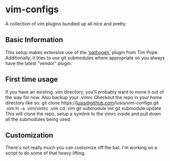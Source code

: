 vim-configs
===========

A collection of vim plugins bundled up all nice and pretty.

Basic Information
------------
This setup makes extensive use of the ['pathogen`](http://github.com/tpope/vim-pathogen) plugin from Tim Pope.
Additionally, it tries to use git submodules where appropriate so you always have the latest "vendor" plugin.

First time usage
----------------
If you have an existing .vim directory, you'll probably want to move it out of the way for now. Also backup your .vimrc
Checkout the repo in your home directory like so:
	git clone https://lusis@github.com/lusis/vim-configs.git .vim
	ln -s .vim/vimrc .vim
	cd .vim
	git submodule init
	git submodule update
This will clone the repo, setup a symlink to the vimrc inside and pull down all the submodules being used.

Customization
-------------

There's not really much you can customize off the bat. I'm working on a script to do some of that heavy lifting.


